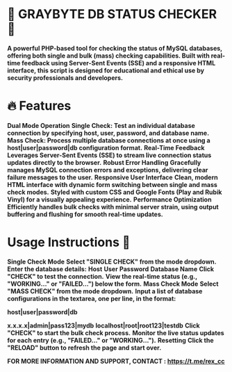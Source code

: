 # 💚 GRAYBYTE DB STATUS CHECKER 💚

__A powerful PHP-based tool for checking the status of MySQL databases, offering both single and bulk (mass) checking capabilities. Built with real-time feedback using Server-Sent Events (SSE) and a responsive HTML interface, this script is designed for educational and ethical use by security professionals and developers.__

# 🔥 Features

__Dual Mode Operation__
__Single Check: Test an individual database connection by specifying host, user, password, and database name.__
__Mass Check: Process multiple database connections at once using a host|user|password|db configuration format.__
__Real-Time Feedback__
__Leverages Server-Sent Events (SSE) to stream live connection status updates directly to the browser.__
__Robust Error Handling__
__Gracefully manages MySQL connection errors and exceptions, delivering clear failure messages to the user.__
__Responsive User Interface__
__Clean, modern HTML interface with dynamic form switching between single and mass check modes.__
__Styled with custom CSS and Google Fonts (Play and Rubik Vinyl) for a visually appealing experience.__
__Performance Optimization__
__Efficiently handles bulk checks with minimal server strain, using output buffering and flushing for smooth real-time updates.__

# Usage Instructions 💚
__Single Check Mode__
__Select "SINGLE CHECK" from the mode dropdown.__
__Enter the database details:__
__Host__
__User__
__Password__
__Database Name__
__Click "CHECK" to test the connection.__
__View the real-time status (e.g., "WORKING..." or "FAILED...") below the form.__
__Mass Check Mode__
__Select "MASS CHECK" from the mode dropdown.__
__Input a list of database configurations in the textarea, one per line, in the format:__

__host|user|password|db__

__x.x.x.x|admin|pass123|mydb__
__localhost|root|root123|testdb__
__Click "CHECK" to start the bulk check process.__
__Monitor the live status updates for each entry (e.g., "FAILED..." or "WORKING...").__
__Resetting__
__Click the "RELOAD" button to refresh the page and start over.__


__FOR MORE INFORMATION AND SUPPORT, CONTACT : https://t.me/rex_cc__

